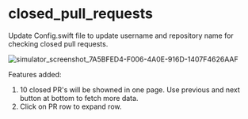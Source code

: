 # closed_pull_requests

Update Config.swift file to update username and repository name for checking closed pull requests.

![simulator_screenshot_7A5BFED4-F006-4A0E-916D-1407F4626AAF](https://user-images.githubusercontent.com/50908133/189534012-cb83cfad-b612-413a-bf96-71f45c566411.png)

Features added:
1. 10 closed PR's will be showned in one page. Use previous and next button at bottom to fetch more data.
2. Click on PR row to expand row.
